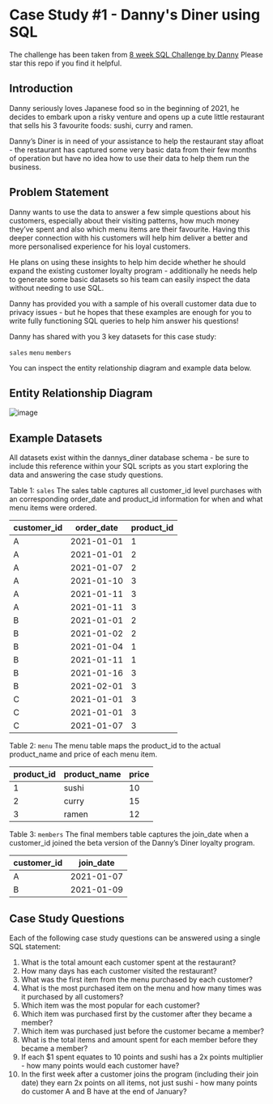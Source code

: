 # Case Study #1 - Danny's Diner using SQL

The challenge has been taken from [8 week SQL Challenge by Danny](https://8weeksqlchallenge.com/case-study-1/)
Please star this repo if you find it helpful.

## Introduction

Danny seriously loves Japanese food so in the beginning of 2021, he decides to embark upon a risky venture and opens up a cute little restaurant that sells his 3 favourite foods: sushi, curry and ramen.

Danny’s Diner is in need of your assistance to help the restaurant stay afloat - the restaurant has captured some very basic data from their few months of operation but have no idea how to use their data to help them run the business.

## Problem Statement

Danny wants to use the data to answer a few simple questions about his customers, especially about their visiting patterns, how much money they’ve spent and also which menu items are their favourite. Having this deeper connection with his customers will help him deliver a better and more personalised experience for his loyal customers.

He plans on using these insights to help him decide whether he should expand the existing customer loyalty program - additionally he needs help to generate some basic datasets so his team can easily inspect the data without needing to use SQL.

Danny has provided you with a sample of his overall customer data due to privacy issues - but he hopes that these examples are enough for you to write fully functioning SQL queries to help him answer his questions!

Danny has shared with you 3 key datasets for this case study:

```sales```
```menu```
```members```

You can inspect the entity relationship diagram and example data below.

## Entity Relationship Diagram

![image](https://github.com/user-attachments/assets/8dcec43e-d571-4a8a-a707-8ffb9e96cffc)

## Example Datasets
All datasets exist within the dannys_diner database schema - be sure to include this reference within your SQL scripts as you start exploring the data and answering the case study questions.

Table 1: ```sales```
The sales table captures all customer_id level purchases with an corresponding order_date and product_id information for when and what menu items were ordered.

| customer_id | order_date | product_id |
| ----------- | ---------- | ---------- |
|A | 2021-01-01 | 1 |
|A | 2021-01-01 | 2 |
|A | 2021-01-07 | 2 |
|A | 2021-01-10	| 3 |
|A | 2021-01-11	| 3 |
|A | 2021-01-11	| 3 |
|B | 2021-01-01	| 2 |
|B | 2021-01-02	| 2 |
|B | 2021-01-04	| 1 |
|B | 2021-01-11	| 1 |
|B | 2021-01-16	| 3 |
|B | 2021-02-01	| 3 |
|C | 2021-01-01	| 3 |
|C | 2021-01-01	| 3 |
|C | 2021-01-07	| 3 |

Table 2: ```menu```
The menu table maps the product_id to the actual product_name and price of each menu item.

| product_id | product_name | price |
| ---------- | ------------ | ----- |
| 1 | sushi | 10 |
| 2 | curry | 15 |
| 3 | ramen | 12 |

Table 3: ```members```
The final members table captures the join_date when a customer_id joined the beta version of the Danny’s Diner loyalty program.

| customer_id | join_date |
| ----------- | --------- |
| A | 2021-01-07 |
| B | 2021-01-09 |

## Case Study Questions

Each of the following case study questions can be answered using a single SQL statement:
1.	What is the total amount each customer spent at the restaurant?
2.	How many days has each customer visited the restaurant?
3.	What was the first item from the menu purchased by each customer?
4.	What is the most purchased item on the menu and how many times was it purchased by all customers?
5.	Which item was the most popular for each customer?
6.	Which item was purchased first by the customer after they became a member?
7.	Which item was purchased just before the customer became a member?
8.	What is the total items and amount spent for each member before they became a member?
9.	If each $1 spent equates to 10 points and sushi has a 2x points multiplier - how many points would each customer have?
10.	In the first week after a customer joins the program (including their join date) they earn 2x points on all items, not just sushi - how many points do customer A and B have at the end of January?

